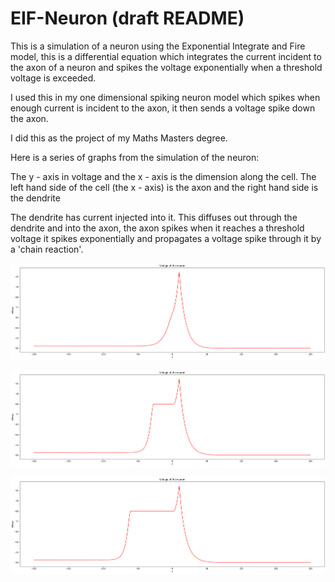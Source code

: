 # EIF-Neuron (draft README)

This is a simulation of a neuron using the Exponential Integrate and Fire model, this is a differential equation which integrates the current incident to the axon of a neuron and spikes the voltage exponentially when a threshold voltage is exceeded.

I used this in my one dimensional spiking neuron model which spikes when enough current is incident to the axon, it then sends a voltage spike down the axon.

I did this as the project of my Maths Masters degree.

Here is a series of graphs from the simulation of the neuron:

The y - axis in voltage and the x - axis is the dimension along the cell. The left hand side of the cell (the x - axis) is the axon and the right hand side is the dendrite

The dendrite has current injected into it. This diffuses out through the dendrite and into the axon, the axon spikes when it reaches a threshold voltage it spikes exponentially and propagates a voltage spike through it by a 'chain reaction'.

![Unknown.png](Unknown.png)

![Unknown-2.png](Unknown-2.png)

![Unknown-3.png](Unknown-3.png)
